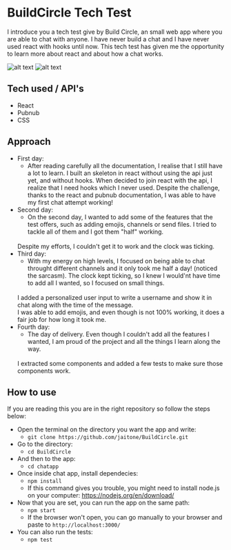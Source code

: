 # BuildCircle Tech Test

I introduce you a tech test give by Build Circle, an small web app where you are able to chat with anyone.
I have never build a chat and I have never used react with hooks until now. This tech test has given me the opportunity to learn more about react and about how a chat works.

![alt text](https://github.com/jaitone/BuildCircle/raw/master/emptyChat.png)
![alt text](https://github.com/jaitone/BuildCircle/raw/master/chat.png)

## Tech used / API's 
- React
-	Pubnub
- CSS  

## Approach
- First day: 
	- After reading carefully all the documentation, I realise that I still have a lot to learn. I built an skeleton in react without using the api just yet, and without hooks. When decided to join react with the api, I realize that I need hooks which I never used. Despite the challenge, thanks to the react and pubnub documentation, I was able to have my first chat attempt working!
- Second day:
	- On the second day, I wanted to add some of the features that the test offers, such as adding emojis, channels or send files. I tried to tackle all of them and I got them "half" working. 
	<br>
	Despite my efforts, I couldn't get it to work and the clock was ticking.
- Third day:
	- With my energy on high levels, I focused on being able to chat throught different channels and it only took me half a day! (noticed the sarcasm). The clock kept ticking, so I knew I would'nt have time to add all I wanted, so I focused on small things. 
	<br>
	I added a personalized user input to write a username and show it in chat along with the time of the message. 
	<br>
	I was able to add emojis, and even though is not 100% working, it does a fair job for how long it took me.
- Fourth day:
	- The day of delivery. Even though I couldn't add all the features I wanted, I am proud of the project and all the things I learn along the way. 
	<br>
	I extracted some components and added a few tests to make sure those components work.

## How to use
If  you are reading this you are in the right repository so follow the steps below:
- Open the terminal on the directory you want the app and write:	
	- ```git clone https://github.com/jaitone/BuildCircle.git ```
- Go to the directory:
	- ```cd BuildCircle```	
- And then to the app:
	- ``` cd chatapp ```
-	Once inside chat app, install dependecies:
	-	```npm install```
	-	If this command gives you trouble, you might need to install node.js on your computer: https://nodejs.org/en/download/
- Now that you are set, you can run the app on the same path:
	- ```npm start```	
	- If the browser won't open, you can go manually to your browser and paste to `http://localhost:3000/`
- You can also run the tests:
	- ```npm test```